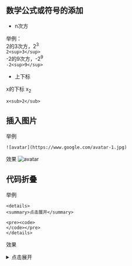 ## 数学公式或符号的添加
- n次方   

举例：     
2的3次方，2<sup>3</sup>      
`2<sup>3</sup>`     
-2的9次方，-2<sup>9</sup>     
`-2<sup>9</sup>`      

- 上下标

x的下标 x<sub>2</sub>

```
x<sub>2</sub>
```


## 插入图片
举例
```
![avatar](https://www.google.com/avatar-1.jpg) 
```
效果
![avatar](https://aliyun-lc-upload.oss-cn-hangzhou.aliyuncs.com/aliyun-lc-upload/uploads/2018/07/25/question_11.jpg) 


## 代码折叠

举例  
```
<details>
<summary>点击展开</summary>

<pre><code>
</code></pre>
</details>
```
效果    
<details>
<summary>点击展开</summary>

<pre><code>
package main

import "fmt"

func main() { 
    fmt.Println("hello world!")
}
</code></pre>
</details>

